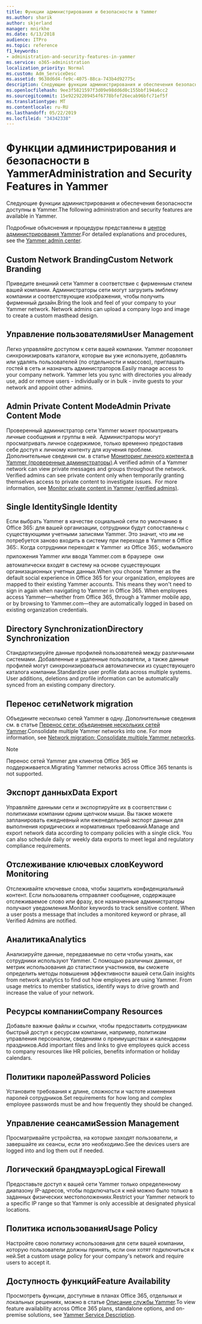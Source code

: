 ```yaml
---
title: Функции администрирования и безопасности в Yammer
ms.author: sharik
author: skjerland
manager: mnirkhe
ms.date: 6/13/2018
audience: ITPro
ms.topic: reference
f1_keywords:
- administration-and-security-features-in-yammer
ms.service: o365-administration
localization_priority: Normal
ms.custom: Adm_ServiceDesc
ms.assetid: 9638d6d4-fe9c-4075-88ca-743b4d92775c
description: Следующие функции администрирования и обеспечения безопасности доступны в Yammer.
ms.openlocfilehash: 9ee3f5821597f3d09e98dd6d0c155bbf194a6cc2
ms.sourcegitcommit: 15e92292209454f6778bfef26ecab96bfc71ef5f
ms.translationtype: MT
ms.contentlocale: ru-RU
ms.lasthandoff: 05/22/2019
ms.locfileid: "34342338"
---
```

# <a name="administration-and-security-features-in-yammer"></a><span data-ttu-id="77047-103">Функции администрирования и безопасности в Yammer</span><span class="sxs-lookup"><span data-stu-id="77047-103">Administration and Security Features in Yammer</span></span>

<span data-ttu-id="77047-104">Следующие функции администрирования и обеспечения безопасности доступны в Yammer.</span><span class="sxs-lookup"><span data-stu-id="77047-104">The following administration and security features are available in Yammer.</span></span>
  
<span data-ttu-id="77047-105">Подробные объяснения и процедуры представлены в [центре администрирования Yammer](https://go.microsoft.com/fwlink/?LinkId=869688).</span><span class="sxs-lookup"><span data-stu-id="77047-105">For detailed explanations and procedures, see the [Yammer admin center](https://go.microsoft.com/fwlink/?LinkId=869688).</span></span>
  
## <a name="custom-network-branding"></a><span data-ttu-id="77047-106">Custom Network Branding</span><span class="sxs-lookup"><span data-stu-id="77047-106">Custom Network Branding</span></span>
<span data-ttu-id="77047-107"><a name="bkmk_CustomNetworkBranding"> </a></span><span class="sxs-lookup"><span data-stu-id="77047-107"></span></span>

<span data-ttu-id="77047-p101">Приведите внешний сети Yammer в соответствие с фирменным стилем вашей компании. Администраторы сети могут загрузить эмблему компании и соответствующие изображения, чтобы получить фирменный дизайн.</span><span class="sxs-lookup"><span data-stu-id="77047-p101">Bring the look and feel of your company to your Yammer network. Network admins can upload a company logo and image to create a custom masthead design.</span></span>
  
## <a name="user-management"></a><span data-ttu-id="77047-110">Управление пользователями</span><span class="sxs-lookup"><span data-stu-id="77047-110">User Management</span></span>
<span data-ttu-id="77047-111"><a name="bkmk_UserManagement"> </a></span><span class="sxs-lookup"><span data-stu-id="77047-111"></span></span>

<span data-ttu-id="77047-p102">Легко управляйте доступом к сети вашей компании. Yammer позволяет синхронизировать каталоги, которые вы уже используете, добавлять или удалять пользователей (по отдельности и массово), приглашать гостей в сеть и назначать администраторов.</span><span class="sxs-lookup"><span data-stu-id="77047-p102">Easily manage access to your company network. Yammer lets you sync with directories you already use, add or remove users - individually or in bulk - invite guests to your network and appoint other admins.</span></span>
  
## <a name="admin-private-content-mode"></a><span data-ttu-id="77047-114">Admin Private Content Mode</span><span class="sxs-lookup"><span data-stu-id="77047-114">Admin Private Content Mode</span></span>
<span data-ttu-id="77047-115"><a name="bkmk_AdminPrivate"> </a></span><span class="sxs-lookup"><span data-stu-id="77047-115"></span></span>

<span data-ttu-id="77047-p103">Проверенный администратор сети Yammer может просматривать личные сообщения и группы в ней.  Администраторы могут просматривать личное содержимое, только временно предоставив себе доступ к личному контенту для изучения проблем.  Дополнительные сведения см. в статье [Мониторинг личного контента в Yammer (проверенные администраторы)](https://go.microsoft.com/fwlink/?LinkId=627479).</span><span class="sxs-lookup"><span data-stu-id="77047-p103">A verified admin of a Yammer network can view private messages and groups throughout the network.  Verified admins can see private content only when temporarily granting themselves access to private content to investigate issues.  For more information, see [Monitor private content in Yammer (verified admins)](https://go.microsoft.com/fwlink/?LinkId=627479).</span></span>
  
## <a name="single-identity"></a><span data-ttu-id="77047-119">Single Identity</span><span class="sxs-lookup"><span data-stu-id="77047-119">Single Identity</span></span>
<span data-ttu-id="77047-120"><a name="bkmk_o365_user_mapping"> </a></span><span class="sxs-lookup"><span data-stu-id="77047-120"></span></span>

<span data-ttu-id="77047-p104">Если выбрать Yammer в качестве социальной сети по умолчанию в Office 365: для вашей организации, сотрудники будут сопоставлены с существующими учетными записями Yammer. Это значит, что им не потребуется заново входить в систему при переходе в Yammer в Office 365:. Когда сотрудники переходят к Yammer  из Office 365:, мобильного приложения Yammer или вводя Yammer.com в браузере  они автоматически входят в систему на основе существующих организационных учетных данных.</span><span class="sxs-lookup"><span data-stu-id="77047-p104">When you choose Yammer as the default social experience in Office 365 for your organization, employees are mapped to their existing Yammer accounts. This means they won't need to sign in again when navigating to Yammer in Office 365. When employees access Yammer—whether from Office 365, through a Yammer mobile app, or by browsing to Yammer.com—they are automatically logged in based on existing organization credentials.</span></span>
  
## <a name="directory-synchronization"></a><span data-ttu-id="77047-124">Directory Synchronization</span><span class="sxs-lookup"><span data-stu-id="77047-124">Directory Synchronization</span></span>
<span data-ttu-id="77047-125"><a name="bkmk_DirectorySynchronization"> </a></span><span class="sxs-lookup"><span data-stu-id="77047-125"></span></span>

<span data-ttu-id="77047-p105">Стандартизируйте данные профилей пользователей между различными системами. Добавленные и удаленные пользователи, а также данные профилей могут синхронизироваться автоматически из существующего каталога компании.</span><span class="sxs-lookup"><span data-stu-id="77047-p105">Standardize user profile data across multiple systems. User additions, deletions and profile information can be automatically synced from an existing company directory.</span></span>
  
## <a name="network-migration"></a><span data-ttu-id="77047-128">Перенос сети</span><span class="sxs-lookup"><span data-stu-id="77047-128">Network migration</span></span>
<span data-ttu-id="77047-129"><a name="bkmk_NetworkMigration"> </a></span><span class="sxs-lookup"><span data-stu-id="77047-129"></span></span>

<span data-ttu-id="77047-p106">Объедините несколько сетей Yammer в одну. Дополнительные сведения см. в статье [Перенос сети: объединение нескольких сетей Yammer](https://go.microsoft.com/fwlink/?LinkID=617488).</span><span class="sxs-lookup"><span data-stu-id="77047-p106">Consolidate multiple Yammer networks into one. For more information, see [Network migration: Consolidate multiple Yammer networks](https://go.microsoft.com/fwlink/?LinkID=617488).</span></span>
  
> [!NOTE]
> <span data-ttu-id="77047-132">Перенос сетей Yammer для клиентов Office 365 не поддерживается.</span><span class="sxs-lookup"><span data-stu-id="77047-132">Migrating Yammer networks across Office 365 tenants is not supported.</span></span> 
  
## <a name="data-export"></a><span data-ttu-id="77047-133">Экспорт данных</span><span class="sxs-lookup"><span data-stu-id="77047-133">Data Export</span></span>
<span data-ttu-id="77047-134"><a name="bkmk_DataExport"> </a></span><span class="sxs-lookup"><span data-stu-id="77047-134"></span></span>

<span data-ttu-id="77047-p107">Управляйте данными сети и экспортируйте их в соответствии с политиками компании одним щелчком мыши. Вы также можете запланировать ежедневный или еженедельный экспорт данных для выполнения юридических и нормативных требований.</span><span class="sxs-lookup"><span data-stu-id="77047-p107">Manage and export network data according to company policies with a single click. You can also schedule daily or weekly data exports to meet legal and regulatory compliance requirements.</span></span>
  
## <a name="keyword-monitoring"></a><span data-ttu-id="77047-137">Отслеживание ключевых слов</span><span class="sxs-lookup"><span data-stu-id="77047-137">Keyword Monitoring</span></span>
<span data-ttu-id="77047-138"><a name="bkmk_KeywordMonitoring"> </a></span><span class="sxs-lookup"><span data-stu-id="77047-138"></span></span>

<span data-ttu-id="77047-p108">Отслеживайте ключевые слова, чтобы защитить конфиденциальный контент. Если пользователь отправляет сообщение, содержащее отслеживаемое слово или фразу, все назначенные администраторы получают уведомления.</span><span class="sxs-lookup"><span data-stu-id="77047-p108">Monitor keywords to track sensitive content. When a user posts a message that includes a monitored keyword or phrase, all Verified Admins are notified.</span></span>
  
## <a name="analytics"></a><span data-ttu-id="77047-141">Аналитика</span><span class="sxs-lookup"><span data-stu-id="77047-141">Analytics</span></span>
<span data-ttu-id="77047-142"><a name="bkmk_Analytics"> </a></span><span class="sxs-lookup"><span data-stu-id="77047-142"></span></span>

<span data-ttu-id="77047-p109">Анализируйте данные, передаваемые по сети чтобы узнать, как сотрудники используют Yammer. С помощью различных данных, от метрик использования до статистики участников, вы сможете определить методы повышения эффективности вашей сети.</span><span class="sxs-lookup"><span data-stu-id="77047-p109">Gain insights from network analytics to find out how employees are using Yammer. From usage metrics to member statistics, identify ways to drive growth and increase the value of your network.</span></span>
  
## <a name="company-resources"></a><span data-ttu-id="77047-145">Ресурсы компании</span><span class="sxs-lookup"><span data-stu-id="77047-145">Company Resources</span></span>
<span data-ttu-id="77047-146"><a name="bkmk_CompanyResources"> </a></span><span class="sxs-lookup"><span data-stu-id="77047-146"></span></span>

<span data-ttu-id="77047-147">Добавьте важные файлы и ссылки, чтобы предоставить сотрудникам быстрый доступ к ресурсам компании, например, политикам управления персоналом, сведениям о преимуществах и календарям праздников.</span><span class="sxs-lookup"><span data-stu-id="77047-147">Add important files and links to give employees quick access to company resources like HR policies, benefits information or holiday calendars.</span></span>
  
## <a name="password-policies"></a><span data-ttu-id="77047-148">Политики паролей</span><span class="sxs-lookup"><span data-stu-id="77047-148">Password Policies</span></span>
<span data-ttu-id="77047-149"><a name="bkmk_PasswordPolicies"> </a></span><span class="sxs-lookup"><span data-stu-id="77047-149"></span></span>

<span data-ttu-id="77047-150">Установите требования к длине, сложности и частоте изменения паролей сотрудников.</span><span class="sxs-lookup"><span data-stu-id="77047-150">Set requirements for how long and complex employee passwords must be and how frequently they should be changed.</span></span>
  
## <a name="session-management"></a><span data-ttu-id="77047-151">Управление сеансами</span><span class="sxs-lookup"><span data-stu-id="77047-151">Session Management</span></span>
<span data-ttu-id="77047-152"><a name="bkmk_SessionManagement"> </a></span><span class="sxs-lookup"><span data-stu-id="77047-152"></span></span>

<span data-ttu-id="77047-153">Просматривайте устройства, на которые заходят пользователи, и завершайте их сеансы, если это необходимо.</span><span class="sxs-lookup"><span data-stu-id="77047-153">See the devices users are logged into and log them out if needed.</span></span>
  
## <a name="logical-firewall"></a><span data-ttu-id="77047-154">Логический брандмауэр</span><span class="sxs-lookup"><span data-stu-id="77047-154">Logical Firewall</span></span>
<span data-ttu-id="77047-155"><a name="bkmk_LogicalFirewall"> </a></span><span class="sxs-lookup"><span data-stu-id="77047-155"></span></span>

<span data-ttu-id="77047-156">Предоставьте доступ к вашей сети Yammer только определенному диапазону IP-адресов, чтобы подключаться к ней можно было только в заданных физических местоположениях.</span><span class="sxs-lookup"><span data-stu-id="77047-156">Restrict your Yammer network to a specific IP range so that Yammer is only accessible at designated physical locations.</span></span>
  
## <a name="usage-policy"></a><span data-ttu-id="77047-157">Политика использования</span><span class="sxs-lookup"><span data-stu-id="77047-157">Usage Policy</span></span>
<span data-ttu-id="77047-158"><a name="bkmk_UsagePolicy"> </a></span><span class="sxs-lookup"><span data-stu-id="77047-158"></span></span>

<span data-ttu-id="77047-159">Настройте свою политику использования для сети вашей компании, которую пользователи должны принять, если они хотят подключиться к ней.</span><span class="sxs-lookup"><span data-stu-id="77047-159">Set a custom usage policy for your company's network and require users to accept it.</span></span>
  
## <a name="feature-availability"></a><span data-ttu-id="77047-160">Доступность функций</span><span class="sxs-lookup"><span data-stu-id="77047-160">Feature Availability</span></span>
<span data-ttu-id="77047-161"><a name="bkmk_UsagePolicy"> </a></span><span class="sxs-lookup"><span data-stu-id="77047-161"></span></span>

<span data-ttu-id="77047-162">Просмотреть функции, доступные в планах Office 365, отдельных и локальных решениях, можно в статье [Описание службы Yammer](yammer-service-description.md).</span><span class="sxs-lookup"><span data-stu-id="77047-162">To view feature availability across Office 365 plans, standalone options, and on-premise solutions, see [Yammer Service Description](yammer-service-description.md).</span></span>
  

